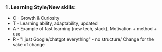 ### 1 .Learning Style/New skills:
- C - Growth & Curiosity 	
- T - Learning ability, adaptability, updated 	
- A - Example of fast learning (new tech, stack), Motivation + method + use	
- R - "I just Google/chatgpt everything" - no structure/ Change for the sake of change